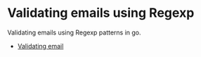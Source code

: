 # Validating emails using Regexp

Validating emails using Regexp patterns in go.

* [Validating email](https://github.com/TannerGabriel/learning-go/blob/master/beginner-programs/Email-Validator/email.go)